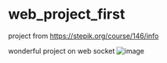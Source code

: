 # web_project_first

project from
https://stepik.org/course/146/info

wonderful project on web socket
![image](https://user-images.githubusercontent.com/65140786/162817370-82d856fd-7c13-4f6c-b1cd-bb2da422e90b.png)
